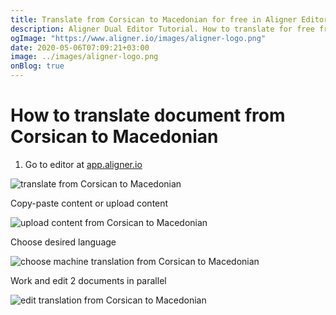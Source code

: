 ```yaml
---
title: Translate from Corsican to Macedonian for free in Aligner Editor
description: Aligner Dual Editor Tutorial. How to translate for free from Corsican to Macedonian. Aligner is multilingual document management platform. 
ogImage: "https://www.aligner.io/images/aligner-logo.png"
date: 2020-05-06T07:09:21+03:00
image: ../images/aligner-logo.png
onBlog: true
---
```


# How to translate document from Corsican to Macedonian

1. Go to editor at [app.aligner.io](https://app.aligner.io "Aligner App web page")

![translate from Corsican to Macedonian](../aligner-blank-editor.png "translate from Corsican to Macedonian")

Copy-paste content or upload content

![upload content from Corsican to Macedonian](../aligner-uploaded-document.png "upload content from Corsican to Macedonian")

Choose desired language

![choose machine translation from Corsican to Macedonian](../aligner-language-dropdown.png "choose machine translation from Corsican to Macedonian")

Work and edit 2 documents in parallel

![edit translation from Corsican to Macedonian](../aligner-double-sitded-editor.png "edit translation from Corsican to Macedonian")

